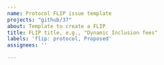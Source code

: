 ```yaml
---
name: Protocol FLIP issue template
projects: "github/37"
about: Template to create a FLIP
title: FLIP title, e.g., "Dynamic Inclusion fees"
labels: 'flip: protocol, Proposed'
assignees: ''

---
```


